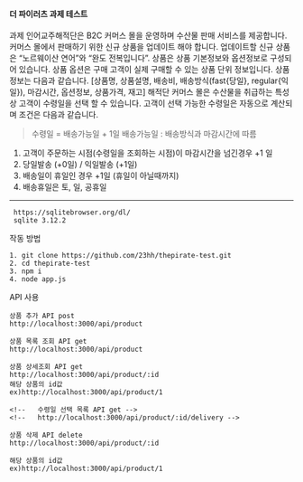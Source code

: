 #### 더 파이러츠 과제 테스트

과제
  인어교주해적단은 B2C 커머스 몰을 운영하며 수산물 판매 서비스를 제공합니다.
  커머스 몰에서 판매하기 위한 신규 상품을 업데이트 해야 합니다. 업데이트할 신규 상품은
  “노르웨이산 연어”와 “완도 전복입니다”.
  상품은 상품 기본정보와 옵션정보로 구성되어 있습니다. 상품 옵션은 구매 고객이 실제
  구매할 수 있는 상품 단위 정보입니다. 상품정보는 다음과 같습니다.
  [상품명, 상품설명, 배송비, 배송방식(fast{당일}, regular{익일}), 마감시간, 옵션정보,
  상품가격, 재고]
  해적단 커머스 몰은 수산물을 취급하는 특성상 고객이 수령일을 선택 할 수 있습니다.
  고객이 선택 가능한 수령일은 자동으로 계산되며 조건은 다음과 같습니다.
  > 수령일 = 배송가능일 + 1일
  > 배송가능일 : 배송방식과 마감시간에 따름
  1. 고객이 주문하는 시점(수령일을 조회하는 시점)이 마감시간을 넘긴경우 +1 일
  2. 당일발송 (+0일) / 익일발송 (+1일)
  3. 배송일이 휴일인 경우 +1일 (휴일이 아닐때까지)
  4. 배송휴일은 토, 일, 공휴일
------------------
```
 https://sqlitebrowser.org/dl/
 sqlite 3.12.2
```

작동 방법
  ```
  1. git clone https://github.com/23hh/thepirate-test.git
  2. cd thepirate-test
  3. npm i
  4. node app.js
  ```

API 사용
  ```
  상품 추가 API post
  http://localhost:3000/api/product
  
  상품 목록 조회 API get
  http://localhost:3000/api/product
  
  상품 상세조회 API get
  http://localhost:3000/api/product/:id
  해당 상품의 id값 
  ex)http://localhost:3000/api/product/1
  
<!--   수령일 선택 목록 API get --> 
<!--   http://localhost:3000/api/product/:id/delivery -->

  상품 삭제 API delete
  http://localhost:3000/api/product/:id
  
  해당 상품의 id값
  ex)http://localhost:3000/api/product/1
  ```
  
 
